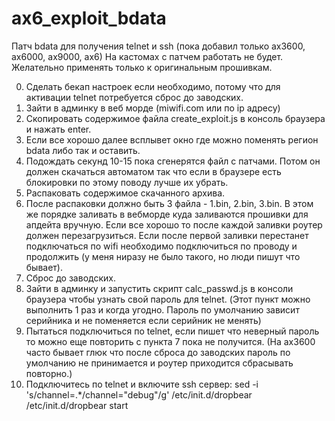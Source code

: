 # ax6_exploit_bdata

Патч bdata для получения telnet и ssh (пока добавил только ax3600, ax6000, ax9000, ax6)
На кастомах с патчем работать не будет.
Желательно применять только к оригинальным прошивкам.

0. Cделать бекап настроек если необходимо, потому что для активации telnet потребуется сброс до заводских.
1. Зайти в админку в веб морде (miwifi.com или по ip адресу)
2. Скопировать содержимое файла create_exploit.js в консоль браузера и нажать enter.
3. Если все хорошо далее всплывет окно где можно поменять регион bdata либо так и оставить.
4. Подождать секунд 10-15 пока сгенерятся файл с патчами. Потом он должен скачаться автоматом так что если в браузере есть блокировки по этому поводу лучше их убрать.
5. Распаковать содержимое скачанного архива.
6. После распаковки должно быть 3 файла - 1.bin, 2.bin, 3.bin. В этом же порядке заливать в вебморде куда заливаются прошивки для апдейта вручную. Если все хорошо то после каждой заливки роутер должен перезагрузиться. Если после первой заливки перестанет подключаться по wifi необходимо подключиться по проводу и продолжить (у меня ниразу не было такого, но люди пишут что бывает).
7. Сброс до заводских.
8. Зайти в админку и запустить скрипт calc_passwd.js в консоли браузера чтобы узнать свой пароль для telnet. (Этот пункт можно выполнить 1 раз и когда угодно. Пароль по умолчанию зависит серийника и не поменяется если серийник не менять)
9. Пытаться подключиться по telnet, если пишет что неверный пароль то можно еще повторить с пункта 7 пока не получится. (На ax3600 часто бывает глюк что после сброса до заводских пароль по умолчанию не принимается и роутер приходится сбрасывать повторно.)
10. Подключитесь по telnet и включите ssh сервер:
sed -i 's/channel=.*/channel=\"debug\"/g' /etc/init.d/dropbear
/etc/init.d/dropbear start